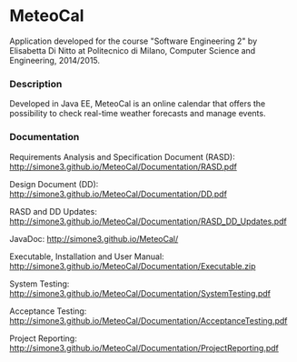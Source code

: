 # MeteoCal

Application developed for the course "Software Engineering 2" by Elisabetta Di Nitto at Politecnico di Milano, Computer Science and Engineering, 2014/2015.

### Description
Developed in Java EE, MeteoCal is an online calendar that offers the possibility to check real-time weather forecasts and manage events.

### Documentation
Requirements Analysis and Specification Document (RASD): http://simone3.github.io/MeteoCal/Documentation/RASD.pdf

Design Document (DD): http://simone3.github.io/MeteoCal/Documentation/DD.pdf

RASD and DD Updates: http://simone3.github.io/MeteoCal/Documentation/RASD_DD_Updates.pdf

JavaDoc: http://simone3.github.io/MeteoCal/

Executable, Installation and User Manual: http://simone3.github.io/MeteoCal/Documentation/Executable.zip

System Testing: http://simone3.github.io/MeteoCal/Documentation/SystemTesting.pdf

Acceptance Testing: http://simone3.github.io/MeteoCal/Documentation/AcceptanceTesting.pdf

Project Reporting: http://simone3.github.io/MeteoCal/Documentation/ProjectReporting.pdf
